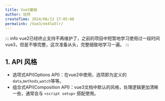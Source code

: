 ```yaml
---
title: Vue3基础
author: 怡然
createTime: 2024/06/13 17:05:00
permalink: /Vue3/ek4lw5lr/
---
```


::: info
vue2已经终止支持不再维护了，之前的项目中短暂地学习使用过一段时间vue3，但是不够完整，这次准备从头，完整细致地学习一遍。
:::

## 1. API 风格
- 选项式API(Options API)：在vue2中使用，选项即为定义的`data`,`methods`,`watch`等等。
- 组合式API(Composition API)：vue3文档中默认的风格，处理逻辑更加清晰一些，通常会与 `<script setup>` 搭配使用。